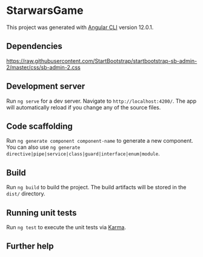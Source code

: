 # StarwarsGame

This project was generated with [Angular CLI](https://github.com/angular/angular-cli) version 12.0.1.

## Dependencies
https://raw.githubusercontent.com/StartBootstrap/startbootstrap-sb-admin-2/master/css/sb-admin-2.css 


## Development server

Run `ng serve` for a dev server. Navigate to `http://localhost:4200/`. The app will automatically reload if you change any of the source files.

## Code scaffolding

Run `ng generate component component-name` to generate a new component. You can also use `ng generate directive|pipe|service|class|guard|interface|enum|module`.

## Build

Run `ng build` to build the project. The build artifacts will be stored in the `dist/` directory.

## Running unit tests

Run `ng test` to execute the unit tests via [Karma](https://karma-runner.github.io).


## Further help


